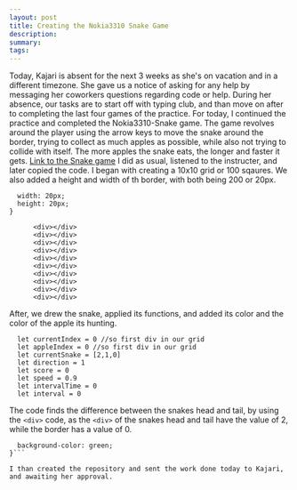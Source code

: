 ```yaml
---
layout: post
title: Creating the Nokia3310 Snake Game
description: 
summary: 
tags: 
---
```

Today, Kajari is absent for the next 3 weeks as she's on vacation and in a different timezone. She gave us a notice of asking for any help by messaging her coworkers questions regarding code or help. During her absence, our tasks are to start off with typing club, and than move on after to completing the last four games of the practice. For today, I continued the practice and completed the Nokia3310-Snake game. The game revolves around the player using the arrow keys to move the snake around the border, trying to collect as much apples as possible, while also not trying to collide with itself. The more apples the snake eats, the longer and faster it gets. [Link to the Snake game](https://osvaldo178.github.io/Nokia3310-Snake/) I did as usual, listened to the instructer, and later copied the code. I began with creating a 10x10 grid or 100 sqaures. We also added a height and width of th border, with both being 200 or 20px. 

```.grid div {
  width: 20px;
  height: 20px;
}
```

```<div class='grid'>
      <div></div>
      <div></div>
      <div></div>
      <div></div>
      <div></div>
      <div></div>
      <div></div>
      <div></div>
      <div></div>
      <div></div>
```

After, we drew the snake, applied its functions, and added its color and the color of the apple its hunting. 

```
  let currentIndex = 0 //so first div in our grid
  let appleIndex = 0 //so first div in our grid
  let currentSnake = [2,1,0] 
  let direction = 1
  let score = 0
  let speed = 0.9
  let intervalTime = 0
  let interval = 0
 ```

The code finds the difference between the snakes head and tail, by using the ```<div>``` code, as the ```<div>``` of the snakes head and tail have the value of 2, while the border has a value of 0.


```.snake {
  background-color: green;
}```

I than created the repository and sent the work done today to Kajari, and awaiting her approval.